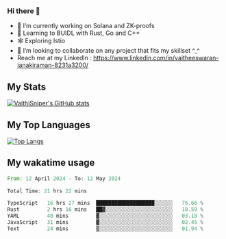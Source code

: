 ### Hi there 👋

- 🔭 I’m currently working on Solana and ZK-proofs
- 📖 Learning to BUIDL with Rust, Go and C++
- 🕸️ Exploring Istio
- 👯 I’m looking to collaborate on any project that fits my skillset ^_^
- Reach me at my LinkedIn : https://www.linkedin.com/in/vaitheeswaran-janakiraman-8231a3200/

## My Stats
[![VaithiSniper's GitHub stats](https://github-readme-stats.vercel.app/api?username=VaithiSniper&hide=stars&theme=radical)](https://github.com/anuraghazra/github-readme-stats)

## My Top Languages

[![Top Langs](https://github-readme-stats.vercel.app/api/top-langs/?username=VaithiSniper&layout=compact)](https://github.com/anuraghazra/github-readme-stats)

## My wakatime usage

<!--START_SECTION:waka-->

```rust
From: 12 April 2024 - To: 12 May 2024

Total Time: 21 hrs 22 mins

TypeScript   16 hrs 27 mins  ███████████████████░░░░░░   76.66 %
Rust         2 hrs 16 mins   ██▓░░░░░░░░░░░░░░░░░░░░░░   10.59 %
YAML         40 mins         ▓░░░░░░░░░░░░░░░░░░░░░░░░   03.18 %
JavaScript   31 mins         ▓░░░░░░░░░░░░░░░░░░░░░░░░   02.45 %
Text         24 mins         ▒░░░░░░░░░░░░░░░░░░░░░░░░   01.94 %
```

<!--END_SECTION:waka-->
